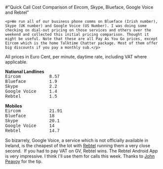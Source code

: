 #"Quick Call Cost Comparison of Eircom, Skype, Blueface, Google Voice and Rebtel"


    <p>We run all of our business phone comms on Blueface (Irish number), Skype (UK number) and Google Voice (US Number). I was doing some checking on dial-out pricing on those services and others over the weekend and collected this initial pricing comparison. Thought it might be useful. Note that these are all Pay As You Go prices, except Eircom which is the home Talktime Chatter package. Most of them offer big discounts if you pay a monthly sub.</p>
<p />
<div>All prices in Euro Cent, per minute, daytime rate, including VAT where applicable.</div>
<p />
<div><strong>National Landlines</strong></div>
<div><span style="font-family: courier new, monospace;">Eircom &nbsp; &nbsp; &nbsp; &nbsp; &nbsp; 8.57</span></div>
<div><span style="font-family: courier new, monospace;">Blueface &nbsp; &nbsp; &nbsp; &nbsp; 1.9</span></div>
<div><span style="font-family: courier new, monospace;">Skype &nbsp; &nbsp; &nbsp; &nbsp; &nbsp; &nbsp;2.2</span></div>
<div><span style="font-family: courier new, monospace;">Google Voice &nbsp; &nbsp; 1.4</span></div>
<div><span style="font-family: courier new, monospace;">Rebtel &nbsp; &nbsp; &nbsp; &nbsp; &nbsp; 1.5</span></div>
<p />
<div><strong>Mobiles</strong><br />
<div>
<div><span style="font-family: courier new, monospace;">Eircom &nbsp; &nbsp; &nbsp; &nbsp; &nbsp; 21.91</span></div>
<div><span style="font-family: courier new, monospace;">Blueface &nbsp; &nbsp; &nbsp; &nbsp; 18</span></div>
<div><span style="font-family: courier new, monospace;">Skype &nbsp; &nbsp; &nbsp; &nbsp; &nbsp; &nbsp;20.1</span></div>
<div><span style="font-family: courier new, monospace;">Google Voice &nbsp; &nbsp; 14</span></div>
<div><span style="font-family: courier new, monospace;">Rebtel &nbsp; &nbsp; &nbsp; &nbsp; &nbsp; 14.7</span></div>
</div>
<p />
<div>So bizarrely, Google Voice, a service which is not officially available in Ireland, is the cheapest of the lot with <a href="http://www.rebtel.com/">Rebtel</a> running them a very close second. &nbsp;If you had to pay VAT on GV, Rebtel wins. The Rebtel Android App is very impressive. I think I'll use them for calls this week. Thanks to <a href="https://twitter.com/#!/johnpeavoy">John Peavoy</a> for the tip.</div>
<p />
<p />
<p />
</div>
  
